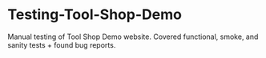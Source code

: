 # Testing-Tool-Shop-Demo
Manual testing of Tool Shop Demo website. Covered functional, smoke, and sanity tests + found bug reports.
